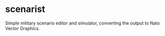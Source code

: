 # scenarist
Simple military scenario editor and simulator, converting the output to Nato Vector Graphics.
